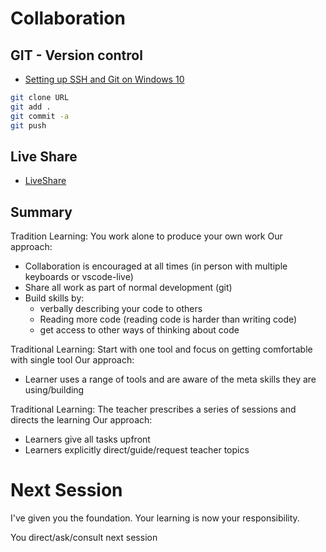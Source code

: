 Collaboration
=============

GIT - Version control
---------------------

* [Setting up SSH and Git on Windows 10](https://dev.to/bdbch/setting-up-ssh-and-git-on-windows-10-2khk)

```bash
git clone URL
git add .
git commit -a
git push
```


Live Share
----------

* [LiveShare](https://visualstudio.microsoft.com/services/live-share/)


Summary
-------


Tradition Learning: You work alone to produce your own work
Our approach:
* Collaboration is encouraged at all times (in person with multiple keyboards or vscode-live)
* Share all work as part of normal development (git)
* Build skills by:
    * verbally describing your code to others
    * Reading more code (reading code is harder than writing code)
    * get access to other ways of thinking about code


Traditional Learning: Start with one tool and focus on getting comfortable with single tool
Our approach:
* Learner uses a range of tools and are aware of the meta skills they are using/building


Traditional Learning: The teacher prescribes a series of sessions and directs the learning
Our approach:
* Learners give all tasks upfront
* Learners explicitly direct/guide/request teacher topics


Next Session
============

I've given you the foundation.
Your learning is now your responsibility.

You direct/ask/consult next session
